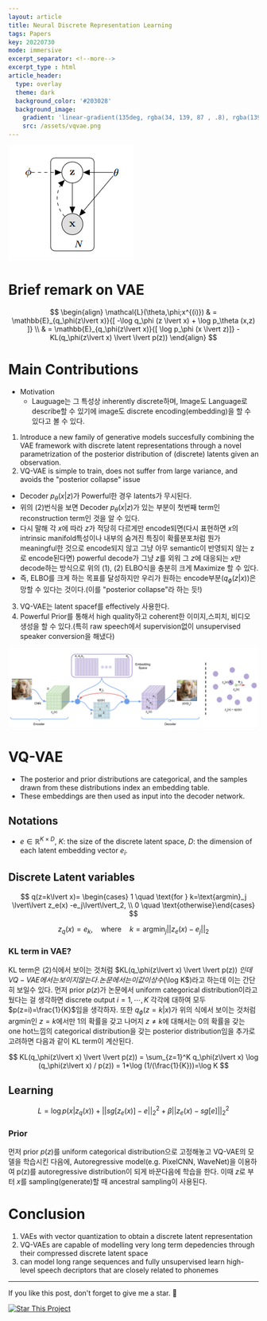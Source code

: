 ```yaml
---
layout: article
title: Neural Discrete Representation Learning
tags: Papers
key: 20220730
mode: immersive
excerpt_separator: <!--more-->
excerpt_type : html
article_header:
  type: overlay
  theme: dark
  background_color: '#203028'
  background_image:
    gradient: 'linear-gradient(135deg, rgba(34, 139, 87 , .8), rgba(139, 34, 139, .8))'
    src: /assets/vqvae.png
---
```

![vae_graph](/assets/vae_graph.png)

# Brief remark on VAE

$$
\begin{align}
  \mathcal{L}(\theta,\phi;x^{(i)}) & = \mathbb{E}_{q_\phi(z\lvert x)}{[ -\log q_\phi (z \lvert x) + \log p_\theta (x,z) ]} \\
                                   & = \mathbb{E}_{q_\phi(z\lvert x)}{[ \log p_\phi (x \lvert z)]} - KL(q_\phi(z\lvert x) \lvert \lvert p(z))
\end{align}
$$


# Main Contributions
- Motivation
  - Lauguage는 그 특성상 inherently discrete하며, Image도 Language로 describe할 수 있기에 image도 discrete encoding(embedding)을 할 수 있다고 볼 수 있다.
  
1. Introduce a new family of generative models succesfully combining the VAE framework with discrete latent representations through a novel parametrization of the posterior distribution of (discrete) latents given an observation.
2. VQ-VAE is simple to train, does not suffer from large variance, and avoids the "posterior collapse" issue
  - Decoder $p_\theta(x\lvert z)$가 Powerful한 경우 latents가 무시된다. 
  - 위의 (2)번식을 보면 Decoder $p_\theta(x\lvert z)$가 있는 부분이 첫번째 term인 reconstruction term인 것을 알 수 있다. 
  - 다시 말해 각 $x$에 따라 $z$가 적당히 다르게만 encode되면(다시 표현하면 $x$의 intrinsic manifold특성이나 내부의 숨겨진 특징이 확률분포처럼 뭔가 meaningful한 것으로 encode되지 않고 그냥 아무 semantic이 반영되지 않는 z로 encode된다면) powerful decode가 그냥 $z$를 외워 그 $z$에 대응되는 $x$만 decode하는 방식으로 위의 (1), (2) ELBO식을 충분히 크게 Maximize 할 수 있다.
  - 즉, ELBO를 크게 하는 목표를 달성하지만 우리가 원하는 encode부분($q_\phi(z\lvert x)$)은 망할 수 있다는 것이다.(이를 "posterior collapse"라 하는 듯!)
3. VQ-VAE는 latent spacef를 effectively 사용한다.
4. Powerful Prior를 통해서 high quality하고 coherent한 이미지,스피치, 비디오 생성을 할 수 있다.(특히 raw speech에서 supervision없이 unsupervised speaker conversion을 해냈다) 

![vq_vae](/assets/vqvae.png)

<!--more-->

# VQ-VAE

- The posterior and prior distributions are categorical, and the samples drawn from these distributions index an embedding table.
- These embeddings are then used as input into the decoder network.

## Notations

- $e\in \mathbb{R}^{K\times D}$, $K$: the size of the discrete latent space, $D$: the dimension of each latent embedding vector $e_i$.

## Discrete Latent variables

$$
q(z=k\lvert x)= \begin{cases} 1 \quad \text{for } k=\text{argmin}_j \lvert\lvert z_e(x) -e_j\lvert\lvert_2, \\ 0 \quad \text{otherwise}\end{cases}
$$

$$
z_q(x)=e_k, \quad \text{where} \quad k=\text{argmin}_j \lvert\lvert z_e(x) -e_j\lvert\lvert_2
$$

### KL term in VAE?
KL term은 (2)식에서 보이는 것처럼 $KL(q_\phi(z\lvert x) \lvert \lvert p(z)) $인데 VQ-VAE에서는 보이지 않는다. 논문에서는 이 값이 상수($\log K$)라고 하는데 이는 간단히 보일수 있다. 먼저 prior $p(z)$가 논문에서 uniform categorical distribution이라고 뒀다는 걸 생각하면 discrete output $i=1,\cdots,K$ 각각에 대하여 모두 $p(z=i)=\frac{1}{K}$임을 생각하자. 또한 $q_\phi(z=k\lvert x)$가 위의 식에서 보이는 것처럼 argmin인 $z=k$에서만 1의 확률을 갖고 나머지 $z\neq k$에 대해서는 0의 확률을 갖는 one hot느낌의 categorical distribution을 갖는 posterior distribution임을 추가로 고려하면 다음과 같이 KL term이 계산된다.

$$
KL(q_\phi(z\lvert x) \lvert \lvert p(z)) = \sum_{z=1}^K q_\phi(z\lvert x) \log (q_\phi(z\lvert x) / p(z)) = 1*\log (1/(\frac{1}{K}))=\log K
$$

## Learning

$$
L = \log p(x\lvert z_q(x))+\lvert\lvert sg[z_e(x)]-e\lvert\lvert_2^2+\beta \lvert\lvert z_e(x)-sg[e]\lvert\lvert_2^2
$$

### Prior

먼저 prior $p(z)$를 uniform categorical distribution으로 고정해놓고 VQ-VAE의 모델을 학습시킨 다음에, Autoregressive model(e.g. PixelCNN, WaveNet)을 이용하여 p(z)를 autoregressive distribution이 되게 바꾼다음에 학습을 한다. 이때 $z$로 부터 $x$를 sampling(generate)할 때 ancestral sampling이 사용된다.

# Conclusion

1. VAEs with vector quantization to obtain a discrete latent representation
2. VQ-VAEs are capable of modelling very long term depedencies through their compressed discrete latent space
3. can model long range sequences and fully unsupervised learn high-level speech decriptors that are closely related to phonemes


---

If you like this post, don't forget to give me a star. :star2:

[![Star This Project](https://img.shields.io/github/stars/hscho100/hscho100.github.io.svg?label=Stars&style=social)](https://github.com/hscho100/hscho100.github.io/)
